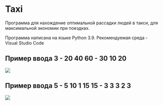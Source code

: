 # Taxi
Программа для нахождение оптимальной рассадки людей в такси, для максимальной экономии при поездках.

Программа написана на языке Python 3.9. Рекомендуемая среда - Visual Studio Code

## Пример ввода 3 - 20 40 60 - 30 10 20
![](https://sun9-west.userapi.com/sun9-69/s/v1/ig2/lklQw4exsCJgJ4-17J21x8n8NP8_hQRbh9fcrVaRDeTdOv9A0sNv74_CU-q5poh9GM16B-ixvIyiA7smDsvBxuKq.jpg?size=514x97&quality=96&type=album)

## Пример ввода 5 - 5 10 1 15 15 - 3 3 3 2 3
![](https://sun9-west.userapi.com/sun9-38/s/v1/ig2/qifO5wrFTf-twhIQM914OmzoQWY7lSKW_kBL2wATk-TBbBETyaEgkXwdxl8SRvB82GCt82ZOd57ao6fbwZNL15Tm.jpg?size=529x99&quality=96&type=album)